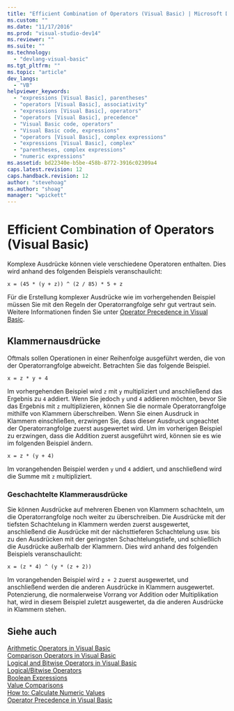```yaml
---
title: "Efficient Combination of Operators (Visual Basic) | Microsoft Docs"
ms.custom: ""
ms.date: "11/17/2016"
ms.prod: "visual-studio-dev14"
ms.reviewer: ""
ms.suite: ""
ms.technology: 
  - "devlang-visual-basic"
ms.tgt_pltfrm: ""
ms.topic: "article"
dev_langs: 
  - "VB"
helpviewer_keywords: 
  - "expressions [Visual Basic], parentheses"
  - "operators [Visual Basic], associativity"
  - "expressions [Visual Basic], operators"
  - "operators [Visual Basic], precedence"
  - "Visual Basic code, operators"
  - "Visual Basic code, expressions"
  - "operators [Visual Basic], complex expressions"
  - "expressions [Visual Basic], complex"
  - "parentheses, complex expressions"
  - "numeric expressions"
ms.assetid: bd22340e-b5be-458b-8772-3916c02309a4
caps.latest.revision: 12
caps.handback.revision: 12
author: "stevehoag"
ms.author: "shoag"
manager: "wpickett"
---
```

# Efficient Combination of Operators (Visual Basic)
Komplexe Ausdrücke können viele verschiedene Operatoren enthalten.  Dies wird anhand des folgenden Beispiels veranschaulicht:  
  
 `x = (45 * (y + z)) ^ (2 / 85) * 5 + z`  
  
 Für die Erstellung komplexer Ausdrücke wie im vorhergehenden Beispiel müssen Sie mit den Regeln der Operatorrangfolge sehr gut vertraut sein.  Weitere Informationen finden Sie unter [Operator Precedence in Visual Basic](../../../../visual-basic/language-reference/operators/operator-precedence.md).  
  
## Klammernausdrücke  
 Oftmals sollen Operationen in einer Reihenfolge ausgeführt werden, die von der Operatorrangfolge abweicht.  Betrachten Sie das folgende Beispiel.  
  
 `x = z * y + 4`  
  
 Im vorhergehenden Beispiel wird `z` mit `y` multipliziert und anschließend das Ergebnis zu `4` addiert.  Wenn Sie jedoch `y` und `4` addieren möchten, bevor Sie das Ergebnis mit `z` multiplizieren, können Sie die normale Operatorrangfolge mithilfe von Klammern überschreiben.  Wenn Sie einen Ausdruck in Klammern einschließen, erzwingen Sie, dass dieser Ausdruck ungeachtet der Operatorrangfolge zuerst ausgewertet wird.  Um im vorherigen Beispiel zu erzwingen, dass die Addition zuerst ausgeführt wird, können sie es wie im folgenden Beispiel ändern.  
  
 `x = z * (y + 4)`  
  
 Im vorangehenden Beispiel werden `y` und `4` addiert, und anschließend wird die Summe mit `z` multipliziert.  
  
### Geschachtelte Klammerausdrücke  
 Sie können Ausdrücke auf mehreren Ebenen von Klammern schachteln, um die Operatorrangfolge noch weiter zu überschreiben.  Die Ausdrücke mit der tiefsten Schachtelung in Klammern werden zuerst ausgewertet, anschließend die Ausdrücke mit der nächsttieferen Schachtelung usw. bis zu den Ausdrücken mit der geringsten Schachtelungstiefe, und schließlich die Ausdrücke außerhalb der Klammern.  Dies wird anhand des folgenden Beispiels veranschaulicht:  
  
 `x = (z * 4) ^ (y * (z + 2))`  
  
 Im vorangehenden Beispiel wird `z + 2` zuerst ausgewertet, und anschließend werden die anderen Ausdrücke in Klammern ausgewertet.  Potenzierung, die normalerweise Vorrang vor Addition oder Multiplikation hat, wird in diesem Beispiel zuletzt ausgewertet, da die anderen Ausdrücke in Klammern stehen.  
  
## Siehe auch  
 [Arithmetic Operators in Visual Basic](../../../../visual-basic/programming-guide/language-features/operators-and-expressions/arithmetic-operators.md)   
 [Comparison Operators in Visual Basic](../../../../visual-basic/programming-guide/language-features/operators-and-expressions/comparison-operators.md)   
 [Logical and Bitwise Operators in Visual Basic](../../../../visual-basic/programming-guide/language-features/operators-and-expressions/logical-and-bitwise-operators.md)   
 [Logical\/Bitwise Operators](../../../../visual-basic/language-reference/operators/logical-bitwise-operators.md)   
 [Boolean Expressions](../../../../visual-basic/programming-guide/language-features/operators-and-expressions/boolean-expressions.md)   
 [Value Comparisons](../../../../visual-basic/programming-guide/language-features/operators-and-expressions/value-comparisons.md)   
 [How to: Calculate Numeric Values](../../../../visual-basic/programming-guide/language-features/operators-and-expressions/how-to-calculate-numeric-values.md)   
 [Operator Precedence in Visual Basic](../../../../visual-basic/language-reference/operators/operator-precedence.md)